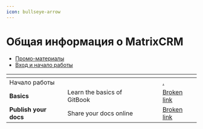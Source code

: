 ```yaml
---
icon: bullseye-arrow
---
```


# Общая информация о MatrixCRM

* [Промо-материалы](promo-materialy/)
* [Вход и начало работы](vkhod-i-nachalo-raboty/)

<table data-view="cards"><thead><tr><th></th><th></th><th data-hidden data-card-cover data-type="files"></th><th data-hidden></th><th data-hidden data-card-target data-type="content-ref"></th></tr></thead><tbody><tr><td>Начало работы </td><td></td><td></td><td></td><td><a href="./">.</a></td></tr><tr><td><strong>Basics</strong></td><td>Learn the basics of GitBook</td><td></td><td></td><td><a href="broken-reference">Broken link</a></td></tr><tr><td><strong>Publish your docs</strong></td><td>Share your docs online</td><td></td><td></td><td><a href="broken-reference">Broken link</a></td></tr></tbody></table>

